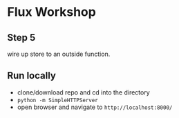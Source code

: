 # Flux Workshop

## Step 5
wire up store to an outside function.

## Run locally
- clone/download repo and cd into the directory
- `python -m SimpleHTTPServer`
- open browser and navigate to `http://localhost:8000/`